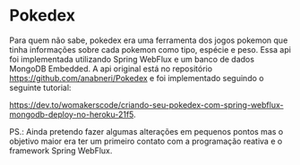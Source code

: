 # Pokedex

Para quem não sabe, pokedex era uma ferramenta dos jogos pokemon que tinha informações sobre cada pokemon como tipo, espécie e peso.
Essa api foi implementada utilizando Spring WebFlux e um banco de dados MongoDB Embedded.
A api original está no repositório https://github.com/anabneri/Pokedex e foi implementado seguindo o seguinte tutorial:

https://dev.to/womakerscode/criando-seu-pokedex-com-spring-webflux-mongodb-deploy-no-heroku-21f5.

PS.: Ainda pretendo fazer algumas alterações em pequenos pontos mas o objetivo maior era ter um primeiro contato com a programação reativa e o framework Spring WebFlux.
